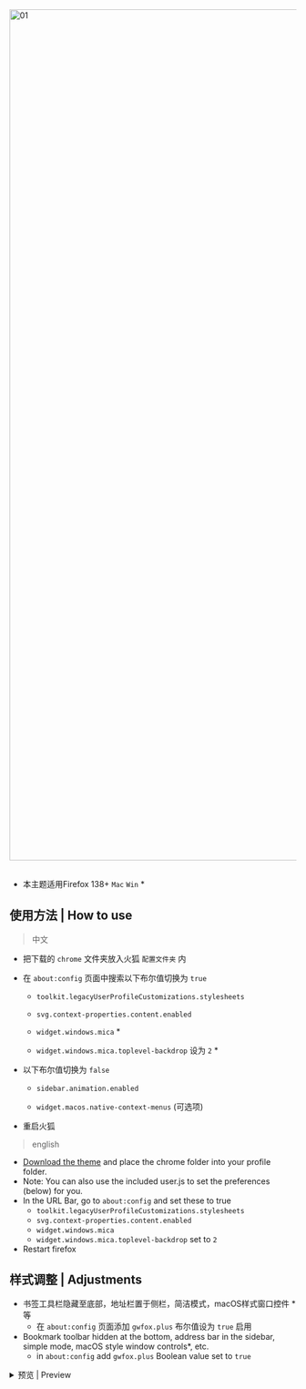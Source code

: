 <picture>
<source media="(prefers-color-scheme: light)" srcset="https://github.com/user-attachments/assets/d7699474-d17b-4560-a9d6-9e1ecaac0ba5">
<source media="(prefers-color-scheme: dark)" srcset="https://github.com/user-attachments/assets/90f88774-2886-4a02-aae8-6814f3199adb">
<img width="1495" alt="01">
</picture>
<br><br>

- 本主题适用Firefox 138+ `Mac` `Win` *

## 使用方法 | How to use

> 中文

- 把下载的 `chrome` 文件夹放入火狐 `配置文件夹` 内

- 在 `about:config` 页面中搜索以下布尔值切换为 `true`

  - `toolkit.legacyUserProfileCustomizations.stylesheets`

  - `svg.context-properties.content.enabled`
 
  - `widget.windows.mica` *
 
  - `widget.windows.mica.toplevel-backdrop` 设为 `2` *
 
- 以下布尔值切换为 `false`
  
  - `sidebar.animation.enabled`
 
  - `widget.macos.native-context-menus` (可选项)

- 重启火狐

> english

- [Download the theme](https://github.com/akkva/gwfox/archive/refs/heads/main.zip) and place the chrome folder into your profile folder.
- Note: You can also use the included user.js to set the preferences (below) for you.
- In the URL Bar, go to `about:config` and set these to true
    - `toolkit.legacyUserProfileCustomizations.stylesheets`
    - `svg.context-properties.content.enabled`
    - `widget.windows.mica`
    - `widget.windows.mica.toplevel-backdrop` set to `2`
- Restart firefox

## 样式调整 | Adjustments

- 书签工具栏隐藏至底部，地址栏置于侧栏，简洁模式，macOS样式窗口控件 * 等
    - 在 `about:config` 页面添加 `gwfox.plus` 布尔值设为 `true` 启用
- Bookmark toolbar hidden at the bottom, address bar in the sidebar, simple mode, macOS style window controls*, etc.
    - in `about:config` add `gwfox.plus` Boolean value set to `true`

<details><summary>预览 | Preview</summary>
<br>
  
[01.webm](https://github.com/user-attachments/assets/0f24f538-67eb-42e2-a483-b4a8a8e75603)

</details>
